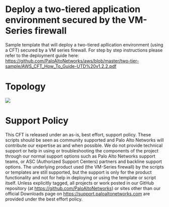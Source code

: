 # Deploy a two-tiered application environment secured by the VM-Series firewall

Sample template that will deploy a two-tiered apllication environment (using a CFT) secured by a VM series firewall.
For step by step instructions please refer to the deployment guide here:
https://github.com/PaloAltoNetworks/aws/blob/master/two-tier-sample/AWS_CFT_How_To_Guide-UTD%20v1.2.2.pdf



# Topology

<img src="https://github.com/PaloAltoNetworks/aws/blob/master/two-tier-sample/topology.png"/>

# Support Policy
This CFT is released under an as-is, best effort, support policy. These scripts should be seen as community supported and Palo Alto Networks will contribute our expertise as and when possible. We do not provide technical support or help in using or troubleshooting the components of the project through our normal support options such as Palo Alto Networks support teams, or ASC (Authorized Support Centers) partners and backline support options. The underlying product used (the VM-Series firewall) by the scripts or templates are still supported, but the support is only for the product functionality and not for help in deploying or using the template or script itself.
Unless explicitly tagged, all projects or work posted in our GitHub repository (at https://github.com/PaloAltoNetworks) or sites other than our official Downloads page on https://support.paloaltonetworks.com are provided under the best effort policy.



